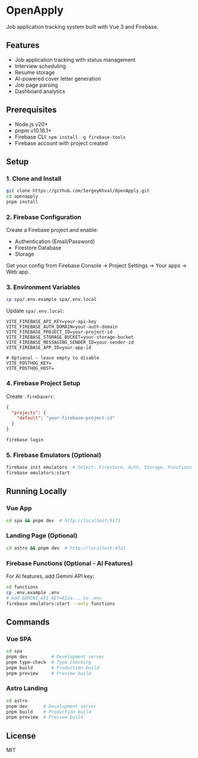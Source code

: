 # OpenApply

Job application tracking system built with Vue 3 and Firebase.

## Features

- Job application tracking with status management
- Interview scheduling
- Resume storage
- AI-powered cover letter generation
- Job page parsing
- Dashboard analytics

## Prerequisites

- Node.js v20+
- pnpm v10.16.1+
- Firebase CLI: `npm install -g firebase-tools`
- Firebase account with project created

## Setup

### 1. Clone and Install

```bash
git clone https://github.com/SergeyKhval/OpenApply.git
cd openapply
pnpm install
```

### 2. Firebase Configuration

Create a Firebase project and enable:
- Authentication (Email/Password)
- Firestore Database
- Storage

Get your config from Firebase Console → Project Settings → Your apps → Web app.

### 3. Environment Variables

```bash
cp spa/.env.example spa/.env.local
```

Update `spa/.env.local`:
```env
VITE_FIREBASE_API_KEY=your-api-key
VITE_FIREBASE_AUTH_DOMAIN=your-auth-domain
VITE_FIREBASE_PROJECT_ID=your-project-id
VITE_FIREBASE_STORAGE_BUCKET=your-storage-bucket
VITE_FIREBASE_MESSAGING_SENDER_ID=your-sender-id
VITE_FIREBASE_APP_ID=your-app-id

# Optional - leave empty to disable
VITE_POSTHOG_KEY=
VITE_POSTHOG_HOST=
```

### 4. Firebase Project Setup

Create `.firebaserc`:
```json
{
  "projects": {
    "default": "your-firebase-project-id"
  }
}
```

```bash
firebase login
```

### 5. Firebase Emulators (Optional)

```bash
firebase init emulators  # Select: Firestore, Auth, Storage, Functions
firebase emulators:start
```

## Running Locally

### Vue App
```bash
cd spa && pnpm dev  # http://localhost:5173
```

### Landing Page (Optional)
```bash
cd astro && pnpm dev  # http://localhost:4321
```

### Firebase Functions (Optional - AI Features)

For AI features, add Gemini API key:

```bash
cd functions
cp .env.example .env
# Add GEMINI_API_KEY=AIza... to .env
firebase emulators:start --only functions
```

## Commands

### Vue SPA
```bash
cd spa
pnpm dev         # Development server
pnpm type-check  # Type checking
pnpm build       # Production build
pnpm preview     # Preview build
```

### Astro Landing
```bash
cd astro
pnpm dev      # Development server
pnpm build    # Production build
pnpm preview  # Preview build
```

## License

MIT
